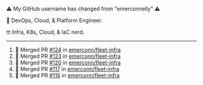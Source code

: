 ⚠️ My GitHub username has changed from "emerconnelly" ⚠️

💼 DevOps, Cloud, & Platform Engineer.

🤓 Infra, K8s, Cloud, & IaC nerd.

---

<!--START_SECTION:activity-->
1. 🎉 Merged PR [#124](https://github.com/emerconn/fleet-infra/pull/124) in [emerconn/fleet-infra](https://github.com/emerconn/fleet-infra)
2. 🎉 Merged PR [#123](https://github.com/emerconn/fleet-infra/pull/123) in [emerconn/fleet-infra](https://github.com/emerconn/fleet-infra)
3. 🎉 Merged PR [#120](https://github.com/emerconn/fleet-infra/pull/120) in [emerconn/fleet-infra](https://github.com/emerconn/fleet-infra)
4. 🎉 Merged PR [#117](https://github.com/emerconn/fleet-infra/pull/117) in [emerconn/fleet-infra](https://github.com/emerconn/fleet-infra)
5. 🎉 Merged PR [#116](https://github.com/emerconn/fleet-infra/pull/116) in [emerconn/fleet-infra](https://github.com/emerconn/fleet-infra)
<!--END_SECTION:activity-->
